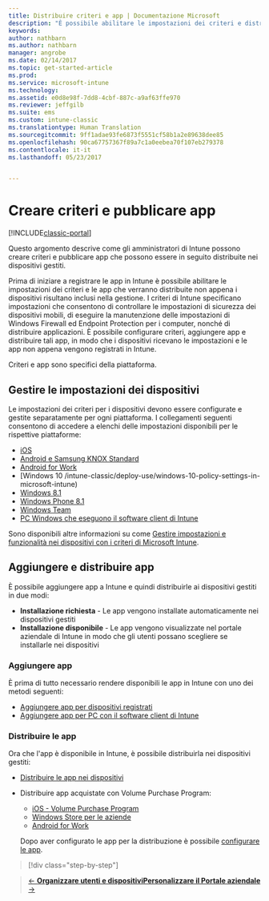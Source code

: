 ```yaml
---
title: Distribuire criteri e app | Documentazione Microsoft
description: "È possibile abilitare le impostazioni dei criteri e distribuire le app che verranno applicate subito dopo la registrazione dei dispositivi nel sistema di gestione."
keywords: 
author: nathbarn
ms.author: nathbarn
manager: angrobe
ms.date: 02/14/2017
ms.topic: get-started-article
ms.prod: 
ms.service: microsoft-intune
ms.technology: 
ms.assetid: e0d8e98f-7dd8-4cbf-887c-a9af63ffe970
ms.reviewer: jeffgilb
ms.suite: ems
ms.custom: intune-classic
ms.translationtype: Human Translation
ms.sourcegitcommit: 9ff1adae93fe6873f5551cf58b1a2e89638dee85
ms.openlocfilehash: 90ca67757367f89a7c1a0eebea70f107eb279378
ms.contentlocale: it-it
ms.lasthandoff: 05/23/2017


---
```


# <a name="create-policies-and-publish-apps"></a>Creare criteri e pubblicare app

[!INCLUDE[classic-portal](../includes/classic-portal.md)]

Questo argomento descrive come gli amministratori di Intune possono creare criteri e pubblicare app che possono essere in seguito distribuite nei dispositivi gestiti.

Prima di iniziare a registrare le app in Intune è possibile abilitare le impostazioni dei criteri e le app che verranno distribuite non appena i dispositivi risultano inclusi nella gestione. I criteri di Intune specificano impostazioni che consentono di controllare le impostazioni di sicurezza dei dispositivi mobili, di eseguire la manutenzione delle impostazioni di Windows Firewall ed Endpoint Protection per i computer, nonché di distribuire applicazioni. È possibile configurare criteri, aggiungere app e distribuire tali app, in modo che i dispositivi ricevano le impostazioni e le app non appena vengono registrati in Intune.

Criteri e app sono specifici della piattaforma.

## <a name="manage-device-settings"></a>Gestire le impostazioni dei dispositivi

 Le impostazioni dei criteri per i dispositivi devono essere configurate e gestite separatamente per ogni piattaforma. I collegamenti seguenti consentono di accedere a elenchi delle impostazioni disponibili per le rispettive piattaforme:

- [iOS](/intune-classic/deploy-use/ios-policy-settings-in-microsoft-intune)
- [Android e Samsung KNOX Standard](/intune-classic/deploy-use/android-policy-settings-in-microsoft-intune)
- [Android for Work](/intune-classic/deploy-use/android-for-work-policy-settings-in-microsoft-intune)
- [Windows 10 /intune-classic/deploy-use/windows-10-policy-settings-in-microsoft-intune)
- [Windows 8.1](/intune-classic/deploy-use/windows-configuration-policy-settings-in-microsoft-intune)
- [Windows Phone 8.1](/intune-classic/deploy-use/windows-phone-8-1-policy-settings-in-microsoft-intune)
- [Windows Team](/intune-classic/deploy-use/windows-team-configuration-policy-settings-in-microsoft-intune)
- [PC Windows che eseguono il software client di Intune](/intune-classic/deploy-use/policies-to-protect-windows-pcs-in-microsoft-intune)

Sono disponibili altre informazioni su come [Gestire impostazioni e funzionalità nei dispositivi con i criteri di Microsoft Intune](/intune-classic/deploy-use/manage-settings-and-features-on-your-devices-with-microsoft-intune-policies).

## <a name="add-and-deploy-apps"></a>Aggiungere e distribuire app

È possibile aggiungere app a Intune e quindi distribuirle ai dispositivi gestiti in due modi:
- **Installazione richiesta** - Le app vengono installate automaticamente nei dispositivi gestiti
- **Installazione disponibile** - Le app vengono visualizzate nel portale aziendale di Intune in modo che gli utenti possano scegliere se installarle nei dispositivi

### <a name="add-apps"></a>Aggiungere app

È prima di tutto necessario rendere disponibili le app in Intune con uno dei metodi seguenti:
- [Aggiungere app per dispositivi registrati](/intune-classic/deploy-use/add-apps-for-mobile-devices-in-microsoft-intune)
- [Aggiungere app per PC con il software client di Intune](/intune-classic/deploy-use/add-apps-for-windows-pcs-in-microsoft-intune)

### <a name="deploy-apps"></a>Distribuire le app

Ora che l'app è disponibile in Intune, è possibile distribuirla nei dispositivi gestiti:
- [Distribuire le app nei dispositivi](/intune-classic/deploy-use/deploy-use/deploy-apps-in-microsoft-intune)
- Distribuire app acquistate con Volume Purchase Program:
    - [iOS - Volume Purchase Program](/intune-classic/deploy-use/manage-ios-apps-you-purchased-through-a-volume-purchase-program-with-microsoft-intune)
    - [Windows Store per le aziende](/intune-classic/deploy-use/manage-apps-you-purchased-from-the-windows-store-for-business-with-microsoft-intune)
    - [Android for Work](/intune-classic/deploy-use/android-for-work-apps)

    Dopo aver configurato le app per la distribuzione è possibile [configurare le app](/intune-classic/deploy-use/monitor-apps-in-microsoft-intune).

>[!div class="step-by-step"]

>[&larr; **Organizzare utenti e dispositivi**](.\start-with-a-paid-subscription-to-microsoft-intune-step-5.md)[**Personalizzare il Portale aziendale** &rarr;](.\start-with-a-paid-subscription-to-microsoft-intune-step-7.md)  

